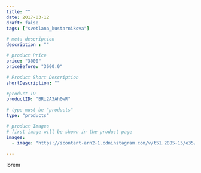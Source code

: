 ```yaml
---
title: ""
date: 2017-03-12
draft: false
tags: ["svetlana_kustarnikova"]

# meta description
description : ""

# product Price
price: "3000"
priceBefore: "3600.0"

# Product Short Description
shortDescription: ""

#product ID
productID: "BRi2A3Ah0wR"

# type must be "products"
type: "products"

# product Images
# first image will be shown in the product page
images:
  - image: "https://scontent-arn2-1.cdninstagram.com/v/t51.2885-15/e35/17265510_1268959853182223_6331874678797238272_n.jpg?se=7&tp=1&_nc_ht=scontent-arn2-1.cdninstagram.com&_nc_cat=111&_nc_ohc=aO-DCs0NtNYAX_C1NXD&ccb=7-4&oh=63e896ff382f558d86ce57addc154ba2&oe=6084E289&ig_cache_key=MTQ2ODk3Mzk4MjA1MjQ2OTc3Nw%3D%3D.2-ccb7-4"

---
```

lorem

